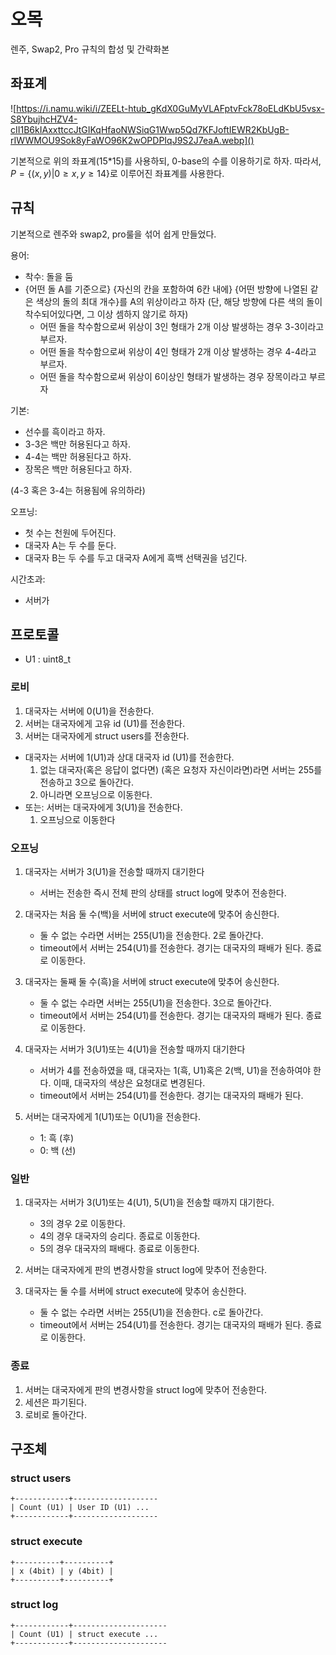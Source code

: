 # 오목

렌주, Swap2, Pro 규칙의 합성 및 간략화본

## 좌표계

![https://i.namu.wiki/i/ZEELt-htub_gKdX0GuMyVLAFptvFck78oELdKbU5vsx-S8YbujhcHZV4-cII1B6kIAxxttccJtGIKqHfaoNWSiqG1Wwp5Qd7KFJoftIEWR2KbUgB-rIWWMOU9Sok8yFaWO96K2wOPDPIqJ9S2J7eaA.webp]()

기본적으로 위의 좌표계(15*15)를 사용하되,
0-base의 수를 이용하기로 하자.
따라서, $P = \{ (x, y) | 0 \ge x,y \ge 14 \}$로 이루어진 좌표계를 사용한다.

## 규칙

기본적으로 렌주와 swap2, pro룰을 섞어 쉽게 만들었다.

용어:

- 착수: 돌을 둠
- {어떤 돌 A를 기준으로} {자신의 칸을 포함하여 6칸 내에} {어떤 방향에 나열된 같은 색상의 돌의 최대 개수}를 A의 위상이라고 하자 (단, 해당 방향에 다른 색의 돌이 착수되어있다면, 그 이상 셈하지 않기로 하자)
    - 어떤 돌을 착수함으로써 위상이 3인 형태가 2개 이상 발생하는 경우 3-3이라고 부르자.
    - 어떤 돌을 착수함으로써 위상이 4인 형태가 2개 이상 발생하는 경우 4-4라고 부르자.
    - 어떤 돌을 착수함으로써 위상이 6이상인 형태가 발생하는 경우 장목이라고 부르자

기본:

- 선수를 흑이라고 하자.
- 3-3은 백만 허용된다고 하자.
- 4-4는 백만 허용된다고 하자.
- 장목은 백만 허용된다고 하자.

(4-3 혹은 3-4는 허용됨에 유의하라)

오프닝:

- 첫 수는 천원에 두어진다.
- 대국자 A는 두 수를 둔다.
- 대국자 B는 두 수를 두고 대국자 A에게 흑백 선택권을 넘긴다.

시간초과:

- 서버가 

## 프로토콜

- U1 : uint8_t

### 로비

1. 대국자는 서버에 0(U1)을 전송한다.
2. 서버는 대국자에게 고유 id (U1)를 전송한다.
3. 서버는 대국자에게 struct users를 전송한다.

- 대국자는 서버에 1(U1)과 상대 대국자 id (U1)를 전송한다.
    1. 없는 대국자(혹은 응답이 없다면) (혹은 요청자 자신이라면)라면 서버는 255를 전송하고 3으로 돌아간다.
    2. 아니라면 오프닝으로 이동한다.
- 또는: 서버는 대국자에게 3(U1)을 전송한다.
    1. 오프닝으로 이동한다

### 오프닝

1. 대국자는 서버가 3(U1)을 전송할 때까지 대기한다
    - 서버는 전송한 즉시 전체 판의 상태를 struct log에 맞추어 전송한다.

2. 대국자는 처음 둘 수(백)을 서버에 struct execute에 맞추어 송신한다.
    - 둘 수 없는 수라면 서버는 255(U1)을 전송한다. 2로 돌아간다.
    - timeout에서 서버는 254(U1)를 전송한다. 경기는 대국자의 패배가 된다. 종료로 이동한다.
3. 대국자는 둘째 둘 수(흑)을 서버에 struct execute에 맞추어 송신한다.
    - 둘 수 없는 수라면 서버는 255(U1)을 전송한다. 3으로 돌아간다.
    - timeout에서 서버는 254(U1)를 전송한다. 경기는 대국자의 패배가 된다. 종료로 이동한다.

4. 대국자는 서버가 3(U1)또는 4(U1)을 전송할 때까지 대기한다
    - 서버가 4를 전송하였을 때, 대국자는 1(흑, U1)혹은 2(백, U1)을 전송하여야 한다. 이때, 대국자의 색상은 요청대로 변경된다.
    - timeout에서 서버는 254(U1)를 전송한다. 경기는 대국자의 패배가 된다.
5. 서버는 대국자에게 1(U1)또는 0(U1)을 전송한다.
    - 1: 흑 (후)
    - 0: 백 (선)

### 일반

1. 대국자는 서버가 3(U1)또는 4(U1), 5(U1)을 전송할 때까지 대기한다.
    - 3의 경우 2로 이동한다.
    - 4의 경우 대국자의 승리다. 종료로 이동한다.
    - 5의 경우 대국자의 패배다. 종료로 이동한다.

2. 서버는 대국자에게 판의 변경사항을 struct log에 맞추어 전송한다.

3. 대국자는 둘 수를 서버에 struct execute에 맞추어 송신한다.
    - 둘 수 없는 수라면 서버는 255(U1)을 전송한다. c로 돌아간다.
    - timeout에서 서버는 254(U1)를 전송한다. 경기는 대국자의 패배가 된다. 종료로 이동한다.

### 종료

1. 서버는 대국자에게 판의 변경사항을 struct log에 맞추어 전송한다.
2. 세션은 파기된다.
3. 로비로 돌아간다.

## 구조체

### struct users

```
+------------+-------------------
| Count (U1) | User ID (U1) ... 
+------------+-------------------
```

### struct execute

```
+----------+----------+
| x (4bit) | y (4bit) |
+----------+----------+
```

### struct log

```
+------------+---------------------
| Count (U1) | struct execute ...
+------------+---------------------
```

